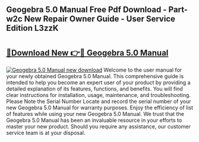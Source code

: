 ## Geogebra 5.0 Manual Free Pdf Download - Part-w2c New Repair Owner Guide - User Service Edition L3zzK

# <h2><a href="http://bc12228.oget.top/?id=Geogebra+5.0+Manual">🔗Download New 👉🔴 Geogebra 5.0 Manual</a></h2>

[![Geogebra 5.0 Manual new download](https://i.imgur.com/5g1atiW.png)](http://bc12228.oget.top/?id=Geogebra+5.0+Manual)
Welcome to the user manual for your newly obtained Geogebra 5.0 Manual. This comprehensive guide is intended to help you become an expert user of your product by providing a detailed explanation of its features, functions, and benefits. You will find clear instructions for installation, usage, maintenance, and troubleshooting. Please Note the Serial Number Locate and record the serial number of your new Geogebra 5.0 Manual for warranty purposes. Enjoy the efficiency of list of features while using your new Geogebra 5.0 Manual. We trust that the Geogebra 5.0 Manual has been an invaluable resource in your efforts to master your new product. Should you require any assistance, our customer service team is at your disposal.
